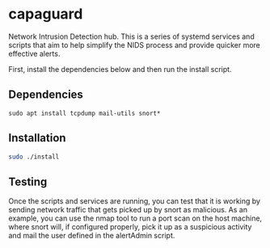 # capaguard
Network Intrusion Detection hub.
This is a series of systemd services and scripts that aim to help simplify the NIDS process and provide quicker more effective alerts.

First, install the dependencies below and then run the install script.

## Dependencies

```
sudo apt install tcpdump mail-utils snort*
```

## Installation

 ```bash
 sudo ./install

 ```
## Testing

Once the scripts and services are running, you can test that it is working by sending network traffic that gets picked up by snort as malicious. As an example, you can use the nmap tool to run a port scan on the host machine, where snort will, if configured properly, pick it up as a suspicious activity and mail the user defined in the alertAdmin script.

